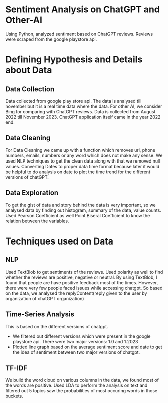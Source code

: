 # Sentiment Analysis on ChatGPT and Other-AI
Using Python, analyzed sentiment based on ChatGPT reviews. Reviews were scraped from the google playstore api.

# Defining Hypothesis and Details about Data
## Data Collection 
Data collected from google play store api. The data is analysed till november but it is a real time data where the data. For other AI, we consider Bing for comparing with ChatGPT reviews. Data is collected from August 2022 till November 2023. ChatGPT application itself came in the year 2022 end.

## Data Cleaning 
For Data Cleaning we came up with a function which removes url, phone numbers, emails, numbers or any word which does not make any sense. We used NLP techniques to get the clean data along with that we removed null values. Converting Dates to proper data time format because later it would be helpful to do analysis on date to plot the time trend for the different versions of chatGPT.

## Data Exploration
To get the gist of data and story behind the data is very important, so we analysed data by finding out histogram, summary of the data, value counts. Used Pearson Coefficient as well Point Biseral Coefficient to know the relation between the variables. 

# Techniques used on Data
## NLP
Used TextBlob to get sentiments of the reviews. Used polarity as well to find whether the reviews are positive, negative or neutral. By using TextBlob, I found that people are have positive feedback most of the times. However, there were very few people faced issues while accessing chatgpt. 
So based on the data, we analysed the replyContent(reply given to the user by organization of chatGPT organization)

## Time-Series Analysis
This is based on the different versions of chatgpt. 
- We filtered out different versions which were present in the google playstore api. There were two major versions: 1.0 and 1.2023
- Plotted line graph based on the average sentiment score and date to get the idea of sentiment between two major versions of chatgpt. 

## TF-IDF
We build the word cloud on various columns in the data, we found most of the words are positive. Used LDA to perform the analysis on text and filtered out 5 topics saw the probabilities of most occuring words in those buckets.




